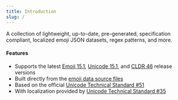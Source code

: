```yaml
---
title: Introduction
slug: /
---
```


A collection of lightweight, up-to-date, pre-generated, specification compliant, localized emoji
JSON datasets, regex patterns, and more.

#### Features

- Supports the latest [Emoji 15.1](https://emojipedia.org/emoji-15.1/),
  [Unicode 15.1](http://unicode.org/versions/Unicode15.1.0/), and
  [CLDR 46](http://cldr.unicode.org/index/downloads/cldr-46) release versions
- Built directly from the [emoji data source files](http://unicode.org/Public/emoji/)
- Based on the official [Unicode Technical Standard #51](http://unicode.org/reports/tr51/)
- With localization provided by
  [Unicode Technical Standard #35](http://unicode.org/reports/tr35/tr35-general.html#Annotations)
